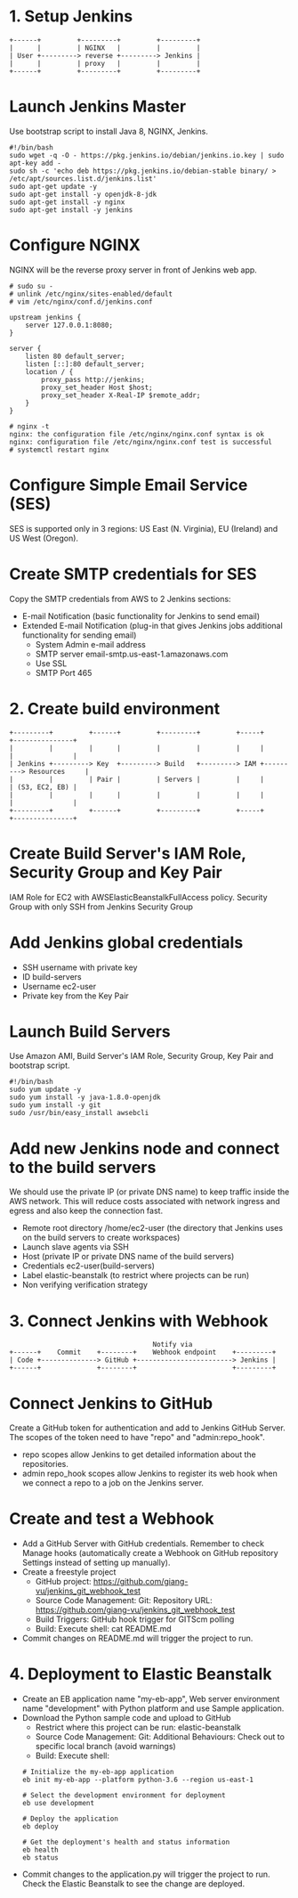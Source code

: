 # 1. Setup Jenkins
```
+------+         +---------+         +---------+
|      |         | NGINX   |         |         |
| User +---------> reverse +---------> Jenkins |
|      |         | proxy   |         |         |
+------+         +---------+         +---------+
```
# Launch Jenkins Master
Use bootstrap script to install Java 8, NGINX, Jenkins.
```
#!/bin/bash
sudo wget -q -O - https://pkg.jenkins.io/debian/jenkins.io.key | sudo apt-key add -
sudo sh -c 'echo deb https://pkg.jenkins.io/debian-stable binary/ > /etc/apt/sources.list.d/jenkins.list'
sudo apt-get update -y
sudo apt-get install -y openjdk-8-jdk
sudo apt-get install -y nginx
sudo apt-get install -y jenkins 
```
# Configure NGINX
NGINX will be the reverse proxy server in front of Jenkins web app.
```
# sudo su -
# unlink /etc/nginx/sites-enabled/default
# vim /etc/nginx/conf.d/jenkins.conf

upstream jenkins {
	server 127.0.0.1:8080;
}

server {
	listen 80 default_server;
	listen [::]:80 default_server;
	location / {
		proxy_pass http://jenkins;
		proxy_set_header Host $host;
		proxy_set_header X-Real-IP $remote_addr;
	}
}

# nginx -t
nginx: the configuration file /etc/nginx/nginx.conf syntax is ok
nginx: configuration file /etc/nginx/nginx.conf test is successful
# systemctl restart nginx
```
# Configure Simple Email Service (SES)
SES is supported only in 3 regions: US East (N. Virginia), EU (Ireland) and US West (Oregon).
# Create SMTP credentials for SES
Copy the SMTP credentials from AWS to 2 Jenkins sections:
- E-mail Notification (basic functionality for Jenkins to send email)
- Extended E-mail Notification (plug-in that gives Jenkins jobs additional functionality for sending email)
	- System Admin e-mail address
	- SMTP server email-smtp.us-east-1.amazonaws.com
	- Use SSL
	- SMTP Port 465

# 2. Create build environment
```
+---------+         +------+         +---------+         +-----+         +---------------+
|         |         |      |         |         |         |     |         |               |
| Jenkins +---------> Key  +---------> Build   +---------> IAM +---------> Resources     |
|         |         | Pair |         | Servers |         |     |         | (S3, EC2, EB) |
|         |         |      |         |         |         |     |         |               |
+---------+         +------+         +---------+         +-----+         +---------------+
```
# Create Build Server's IAM Role, Security Group and Key Pair
IAM Role for EC2 with AWSElasticBeanstalkFullAccess policy. Security Group with only SSH from Jenkins Security Group
# Add Jenkins global credentials
- SSH username with private key
- ID build-servers
- Username ec2-user
- Private key from the Key Pair
# Launch Build Servers
Use Amazon AMI, Build Server's IAM Role, Security Group, Key Pair and bootstrap script.
```
#!/bin/bash
sudo yum update -y
sudo yum install -y java-1.8.0-openjdk
sudo yum install -y git
sudo /usr/bin/easy_install awsebcli
```
# Add new Jenkins node and connect to the build servers
We should use the private IP (or private DNS name) to keep traffic inside the AWS network. This will reduce costs associated with network ingress and egress and also keep the connection fast.
- Remote root directory /home/ec2-user (the directory that Jenkins uses on the build servers to create workspaces)
- Launch slave agents via SSH
- Host (private IP or private DNS name of the build servers)
- Credentials ec2-user(build-servers)
- Label elastic-beanstalk (to restrict where projects can be run)
- Non verifying verification strategy

# 3. Connect Jenkins with Webhook
```
                                    Notify via
+------+    Commit    +--------+    Webhook endpoint    +---------+
| Code +--------------> GitHub +------------------------> Jenkins |
+------+              +--------+                        +---------+
```
# Connect Jenkins to GitHub
Create a GitHub token for authentication and add to Jenkins GitHub Server. The scopes of the token need to have "repo" and "admin:repo_hook".
- repo scopes allow Jenkins to get detailed information about the repositories.
- admin repo_hook scopes allow Jenkins to register its web hook when we connect a repo to a job on the Jenkins server.
# Create and test a Webhook
- Add a GitHub Server with GitHub credentials. Remember to check Manage hooks (automatically create a Webhook on GitHub repository Settings instead of setting up manually).
- Create a freestyle project
	- GitHub project: https://github.com/giang-vu/jenkins_git_webhook_test
	- Source Code Management: Git: Repository URL: https://github.com/giang-vu/jenkins_git_webhook_test
	- Build Triggers: GitHub hook trigger for GITScm polling
	- Build: Execute shell: cat README.md
- Commit changes on README.md will trigger the project to run.

# 4. Deployment to Elastic Beanstalk
- Create an EB application name "my-eb-app", Web server environment name "development" with Python platform and use Sample application.
- Download the Python sample code and upload to GitHub
	- Restrict where this project can be run: elastic-beanstalk
	- Source Code Management: Git: Additional Behaviours: Check out to specific local branch (avoid warnings)
	- Build: Execute shell:
	```
	# Initialize the my-eb-app application
	eb init my-eb-app --platform python-3.6 --region us-east-1

	# Select the development environment for deployment
	eb use development

	# Deploy the application
	eb deploy

	# Get the deployment's health and status information
	eb health
	eb status
	```
- Commit changes to the application.py will trigger the project to run. Check the Elastic Beanstalk to see the change are deployed.
